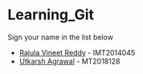 # Learning_Git

Sign your name in the list below

- [Rajula Vineet Reddy](http://github.com/rajula96reddy/) - IMT2014045
- [Utkarsh Agrawal](http://github.com/wompowe/) - MT2018128
